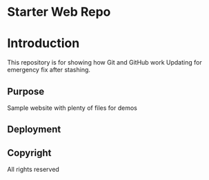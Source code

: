 # Starter Web Repo

# Introduction
This repository is for showing how Git and GitHub work
Updating for emergency fix after stashing.

## Purpose

Sample website with plenty of files for demos

## Deployment

## Copyright

All rights reserved